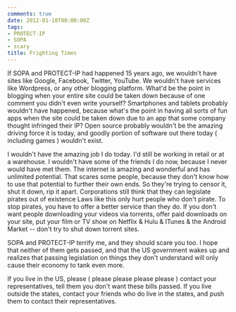 ```yaml
---
comments: true
date: 2012-01-18T00:00:00Z
tags:
- PROTECT-IP
- SOPA
- scary
title: Frighting Times
---
```


If SOPA and PROTECT-IP had happened 15 years ago, we wouldn't have sites like Google, Facebook, Twitter, YouTube. We wouldn't have services like Wordpress, or any other blogging platform. What'd be the point in blogging when your entire site could be taken down because of one comment you didn't even write yourself? Smartphones and tablets probably wouldn't have happened, because what's the point in having all sorts of fun apps when the site could be taken down due to an app that some company thought infringed their IP? Open source probably wouldn't be the amazing driving force it is today, and goodly portion of software out there today ( including games ) wouldn't exist.

I wouldn't have the amazing job I do today. I'd still be working in retail or at a warehouse. I wouldn't have some of the friends I do now, because I never would have met them.
The internet is amazing and wonderful and has unlimited potential. That scares some people, because they don't know how to use that potential to further their own ends. So they're trying to censor it, shut it down, rip it apart. Corporations still think that they can legislate pirates out of existence  Laws like this only hurt people who don't pirate. To stop pirates, you have to offer a better service than they do. If you don't want people downloading your videos via torrents, offer paid downloads on your site, put your film or TV show on Netflix & Hulu & ITunes & the Android Market -- don't try to shut down torrent sites.

SOPA and PROTECT-IP terrify me, and they should scare you too. I hope that neither of them gets passed, and that the US government wakes up and realizes that passing legislation on things they don't understand will only cause their economy to tank even more.

If you live in the US, please ( please please please please ) contact your representatives, tell them you don't want these bills passed. If you live outside the states, contact your friends who do live in the states, and push them to contact their representatives.
